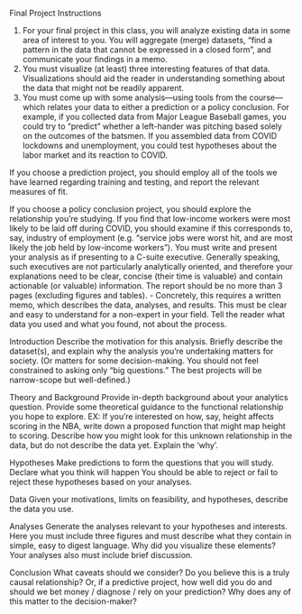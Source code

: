 Final Project Instructions
1. For your final project in this class, you will analyze existing data in some area of interest to you. You will aggregate (merge) datasets, “find a pattern in the data that cannot be expressed in a closed form”, and communicate your findings in a memo.
2. You must visualize (at least) three interesting features of that data. Visualizations should aid the reader in understanding something about the data that might not be readily apparent.
3. You must come up with some analysis—using tools from the course—which relates your data to either a prediction or a policy conclusion. For example, if you collected data from Major League Baseball games, you could try to “predict” whether a left-hander was pitching based solely on the outcomes of the batsmen. If you assembled data from COVID lockdowns and unemployment, you could test hypotheses about the labor market and its reaction to COVID.

If you choose a prediction project, you should employ all of the tools we have learned regarding training and testing, and report the relevant measures of fit.

If you choose a policy conclusion project, you should explore the relationship you’re studying. If you find that low-income workers were most likely to be laid off during COVID, you should examine if this corresponds to, say, industry of employment (e.g. “service jobs were worst hit, and are most likely the job held by low-income workers”).
You must write and present your analysis as if presenting to a C-suite executive. Generally speaking, such executives are not particularly analytically oriented, and therefore your explanations need to be clear, concise (their time is valuable) and contain actionable (or valuable) information. The report should be no more than 3 pages (excluding figures and tables). - Concretely, this requires a written memo, which describes the data, analyses, and results. This must be clear and easy to understand for a non-expert in your field. Tell the reader what data you used and what you found, not about the process.

Introduction
Describe the motivation for this analysis. Briefly describe the dataset(s), and explain why the analysis you’re undertaking matters for society. (Or matters for some decision-making. You should not feel constrained to asking only “big questions.” The best projects will be narrow-scope but well-defined.) 

Theory and Background
Provide in-depth background about your analytics question. Provide some theoretical guidance to the functional relationship you hope to explore. EX: If you’re interested on how, say, height affects scoring in the NBA, write down a proposed function that might map height to scoring. Describe how you might look for this unknown relationship in the data, but do not describe the data yet. Explain the ‘why’.

Hypotheses
Make predictions to form the questions that you will study. Declare what you think will happen You should be able to reject or fail to reject these hypotheses based on your analyses. 

Data
Given your motivations, limits on feasibility, and hypotheses, describe the data you use. 

Analyses
Generate the analyses relevant to your hypotheses and interests. Here you must include three figures and must describe what they contain in simple, easy to digest language. Why did you visualize these elements? Your analyses also must include brief discussion.

Conclusion
What caveats should we consider? Do you believe this is a truly causal relationship? Or, if a predictive project, how well did you do and should we bet money / diagnose / rely on your prediction? Why does any of this matter to the decision-maker?

